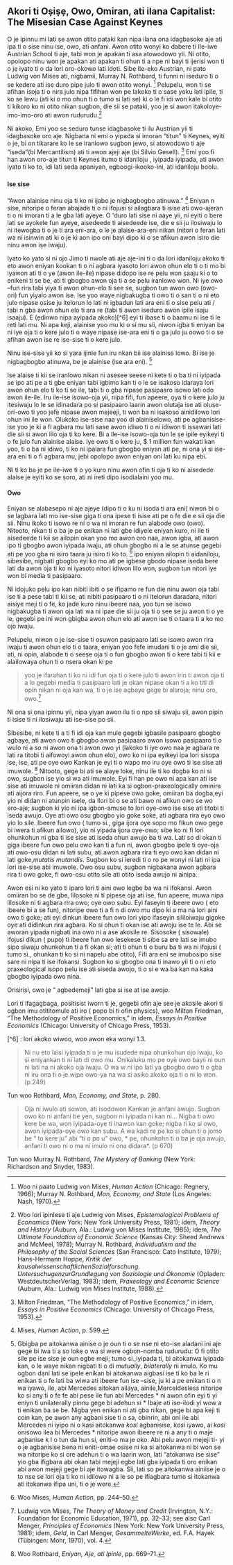## Akori ti Oṣiṣẹ, Owo, Omiran, ati ilana Capitalist: The Misesian Case Against Keynes

O je ipinnu mi lati ṣe awon otito pataki kan nipa ilana ona idagbasoke aje ati ipa ti o sise ninu ise, owo, ati anfani. Awon otito wonyi ko dabere ti Ile-iwe Austrian School ti aje, tabi won je apakan ti asa atowodowo yii. Ni otito, opolopo ninu won je apakan ati apakan ti ohun ti a npe ni bayi  ti ijerisi won ti o jẹ iyato ti o da lori oro-okowo lati idoti. Sibẹ Ile-eko Austrian, ni pato Ludwig von Mises ati, nigbamii, Murray N. Rothbard, ti funni ni iseduro ti o se kedere ati ise duro pipe julo ti awon otito wonyi. [^1] Pelupelu, won ti se afihan isoja ti o nira julo nipa fifihan won pe lakoko ti o sase yoku lati ipile, ti ko se lewu  (ati ki o mo ohun ti o tumo si lati se) ki o le fi idi won kale bi otito ti kikoro ko ni otito nikan ṣugbon, die sii se pataki, yoo je si awon itakoloye-imo-imo-oro ati awon rudurudu.[^2]

Ni akoko, Emi yoo se seduro tunse idagbasoke ti ilu Austrian yii ti idagbasoke oro aje. Nigbana ni emi o yipada si imoran “titun” ti Keynes, eyiti o je, bi on tikarare ko le se iranlowo sugbon jewo, si atowodowo ti aje “iseda”(bi Mercantilism) ati ti awon ajeji aje (bi Silvio Gesell). [^3] Emi yoo fi han awon oro-aje titun ti Keynes itumo ti idaniloju , iyipada iyipada, ati awon iyato ti ko to, idi lati seda apaniyan, egboogi-ikooko-ini, ati idaniloju boolu.

###

#### Ise sise

“Awon alainise ninu oja ti ko ni ijabo je nigbagbogbo atinuwa.” [^4] Eniyan n sise, nitoripe o feran abajade ti o ni ifojusi si ailagbara ti isise ati owo-ajeran ti o ni imoran ti a le gba lati ayeye. O 'duro lati sise ni aaye yii, ni eyiti o bere lati se ayokele fun ayeye, aisedeede ti aisedeede ise, die e sii ju ilosiwaju lo ni itewogba ti o je ti ara eni-ara, o le je alaise-ara-ẹni nikan (nitori o feran lati wa ni isinwin ati ki o je ki aon ipo oni bayi dipo ki o ṣe afikun awon isiro die ninu awon iṣe iwaju).

Iyato ko yato si ni ojo Jimo ti nwole ati aje aje-ini ti o da lori idaniloju akoko ti eto awon eniyan kookan ti o ni agbara iyasoto lori awon ohun elo ti o ti mo bi iyawon ati ti o ye (awon ile-ile) nipase didopo ise re pelu won ṣaaju ki o to enikeni ti se be, ati ti gbogbo awon oja ti a se pelu iranlowo won. Ni iye owo –fun rira tabi yiya ti awon ohun-elo ti see se, sugbon tun awon owo (owo-ori) fun yiyalo awon ise. Ise yoo waye nigbakugba ti owo ti o san ti o ni eto julo nipase ọsise ju itelorun lo lati ni igbadun lati ara eni ti o sise pelu ati / tabi n gba awon ohun elo ti ara re (tabi ti awon iseduro awon ipile isaju isaaju). E (ẹdinwo nipa ayipada akoko)[^6] eyi ti ibase ti o baamu ni ise ti le reti lati mu. Ni apa keji, alainise yoo mu ki o si mu sii, niwon igba ti eniyan ba ni iye oja ti o kere julo ti o waye nipase ise-ara eni ti o ga julo ju oowo ti o se afihan awon ise  re ise-sise ti o kere julo.

Ninu ise-sise yii ko si yara ijinle fun iru nkan bii ise alainise lowo. Bi ise je nigbagbogbo atinuwa, be je alainise (ise ara eni). [^7]

Ise alaise ti kii se iranlowo nikan ni asesee seese ni kete ti o ba ti ni iyipada se ipo ati pe a ti gbe eniyan tabi igbimo kan ti o le se isakoso idaraya lori awon ohun elo ti ko ti se ile, tabi ti o gba nipase pasipaaro isowo lati odo awon ile-ile. Iru ile-ise isowo-oja yii, nipa fifi, fun apeere, ọya ti o kere julo ju itesiwaju lo le se idinadara po si pasipaaro laarin awon olutaja ise ati oluse-ori-owo ti yoo jefe nipase awon mejeeji, ti won ba ni isakoso ainidilowo lori ohun ini ile won. Olukoko ise-sise naa yoo di alainiselowo, ati pe agbanisise-ise yoo je ki a fi agbara mu lati sase awon idiwo ti o ni idiwon ti iṣsawari lati die sii si awon lilo oja ti ko kere. Bi a ile-ise isowo-oja tun le ṣe ipile eyikeyi ti o fe julo fun alainise alaise. Iye owo ti o kere ju, $ 1 million fun wakati kan yoo, ti o ba ni idiwo, ti ko ni ipalara fun gbogbo eniyan ati pe, ni ona yi si ise-ara eni ti o fi agbara mu, jebi opolopo awon eniyan oni lati ku nipa ebi.

Ni ti ko ba je pe ile-iwe ti o yọ kuro ninu awon ofin ti oja ti ko ni aisedede alaise je eyiti ko se ṣoro, ati ni ireti dipo isodialaini yoo mu.

#### Owo

Eniyan se alabasepo ni aje ajeye (dipo ti o ku ni isoda ti ara eni) niwon bi o se lagbara lati mo ise-sise giga ti ona ipese ti isise ati pe o fe die e sii oja die sii. Ninu ikoko ti isowo re ni o wa ni imoran re fun alabode owo (owo). Nitooto, nikan ti o ba je pe enikan ni lati gbe idiyele eniyan kuro, ni ile ti aisedeede ti kii se ailopin okan yoo mo awon oro naa, awon igba, ati awon ipo ti gbogbo awon iyipada iwaju, ati ohun gbogbo ni a le se atunse gegebi ati pe yoo gba ni isiro taara ju isiro ti ko to. [^8] ipo eniyan ailopin ti aidaniloju, sibesibe, nigbati gbogbo eyi ko mo ati pe igbese gbodo nipase iseda bere lati da awon oja ti ko ni iyasoto nitori idiwon lilo won, ṣugbon tun nitori iye won bi media ti pasipaaro.

Ni idojuko pelu ipo kan nibiti ibiti o se ifipamo re fun die ninu awon oja tabi ise ti a pese tabi ti kii se, ati nibiti pasipaaro ti o ni itelorun daradara, nitori aisiye meji ti o fe, ko jade kuro ninu ibeere naa, yoo tun se isowo nigbakugba ti awon oja lati wa ni ipae die sii ju oja ti o see se ju awon ti o ye le, gegebi pe ini won gbigba awon ohun elo ati awon ise ti o taara ti a ko mo ojo iwaju.

Pelupelu, niwon o je ise-sise ti osuwon pasipaaro lati se isowo awon rira iwaju ti awon ohun elo ti o taara, eniyan yoo fefe imudani ti o je ami die sii, ati, ni opin, alabode ti o seeṣe oja ti o  fun gbogbo awon ti o kere tabi ti kii e alailowaya ohun ti o  nsera okan ki pe

> yoo je ifarahan ti ko ni idi fun oja ti o kere julo ti awon irin ti awon oja ti a lo gegebi media ti pasipaaro lati je okan nipase okan ti a ko titi di opin nikan ni oja kan wa, ti o je ise agbaye gege bi alaroja; ninu oro, owo.[^ 9]

Ni ona si ona ipinnu yii, nipa yiyan awon ilu ti o npo sii siwaju sii, awon pipin ti isise ti ni ilosiwaju ati ise-sise po sii.

Sibesibe, ni kete ti a ti fi idi oja kan mule gegebi igbasile pasipaaro gbogbo agbaye, ati awon owo ti gbogbo awon pasipaaro awon isowo pasipaaro ti o wulo ni a so ni awon ona ti awon owo yi (lakoko ti iye owo  naa je agbara re lati ra titobi ti aifowoyi awon ohun elo), owo ko ni ipa eyikeyi ipa lori sisopa ise, ise, ati pe oye owo Kankan je eyi ti o wapo mo iru oye owo ti ise sise ati imuwole. [^10] Nitooto, gege bi ati se alaye loke, ninu ile ti ko dogba ko ni si owo, sugbon ise yio si wa ati imuwole. Eyi fi han pe owo ni apa kan ati ise sise ati imuwole ni omiiran didan ni lati ka si ogbon-praxeologically ominira ati aijora riro. Fun apeere, se o ye ki pipese owo goke, omiiran ba dogba,eyi yio ni didan ni atunpin isele, da llori bi o se ati bawo ni afikun owo se wo ero-aje; sugbon ki yio ni ipa igbon-amuse to lori oye-owo ise sise ati titobi ti iseda awujo. Oye ati owo osu gbogbo yio goke soke, ati agbara rira eyo owo yio lo sile. Ibeere fun owo ( tumo si., giga ijora oye sopo mo fikun owo gege bi iwera ti afikun ailowo), yio ni yipada ijora oye-owo; sibe ko ni fi lori ohunkohun ni  gba ti ise sise ati iseda ohun awujo ba ti wa. Lati so di okan ti giga ibeere fun owo pelu owo kan ti a fun ni, awon gbogbo ipele ti oye-oja ati owo-osu didan ni lati subu, ati awon agbara rira ti eyo owo kan  didan ni lati goke,*mutatis mutandis*. Sugbon ko si ieredi ti o ro pe wonyi ni lati ni ipa lori ise-sise abi imuwole. Owo osu subu, sugbon nigbakana awon agbara rira ti owo goke, fi owo-osu otito sile ati otito iseda awujo ni ainipa.

Awon esi ni ko yato ti iparo lori ti aini owo legbe ba wa ni ifokansi. Awon omiiran bo se de gbe, lilosoke ni ti pipese oja ati ise, fun apeere, muwa nipa lilosoke ni ti agbara rira owo; oye owo subu. Eyi faseyin ti ibeere owo ( eto ibeere bi a se fun), nitoripe owo ti a fi n di owo mu dipo ki a ma na lori aini owo ti goke; ati eyi dinkun ibeere fun owo lori yipo ifaseyin sililoiwaju gigoke oye ati didinkun rira agbara. Ko si ohun ti okan ise ati awoju ise te le. Abi se aworan yipada nigbati ina owo ni a ase akosile re. Sisosoke ( sisowale) ifojusi dikun ( pupo) ti ibeere fun owo lesekese ti sibe sa ere lati se imubo sipo siwaju ohunkohun ti a fi okan si; ati ti ohun ti o buru ba ti wa ni ifojusi ( tumo si., ohunkan ti ko si ni napelu abe otito),  Fifi ara eni se imubosipo sise sare ni nipa ti ise ifokansi. Sugbon ko si gbogbo ona ti inawo yii ti o ni eto praxeological isopo pelu ise ati siseda awojo, ti o si e wa ba kan na kaka gbogbo iyipada owo nina. 

Orisirisi, owo je “ agbedemeji” lati gba si ise at ise awojo.

[^1]: Woo ni paato Ludwig von Mises, *Human Action* (Chicago: Regnery, 1966); Murray N. Rothbard, *Man, Economy, and State* (Los Angeles: Nash, 1970).

[^2]: Woo lori ipinlese ti aje Ludwig von Mises, *Epistemological Problems of Economics* (New York: New York University Press, 1981); idem, *Theory and History* (Auburn, Ala.: Ludwig von Mises Institute, 1985); idem, *The Ultimate Foundation of Economic Science* (Kansas City: Sheed Andrews and McMeel, 1978); Murray N. Rothbard, *Individualism and the Philosophy of the Social Sciences* (San Francisco: Cato Institute, 1979); Hans-Hermann Hoppe, *Kritik der kausalwissenschaftlichenSozialforschung. UntersuchugenzurGrundlegung von Soziologie und Ökonomie* (Opladen: WestdeutscherVerlag, 1983); idem, *Praxeology and Economic Science* (Auburn, Ala.: Ludwig von Mises Institute, 1988).

Lori ti ifagagbaga, positisist iworn ti je, gegebi ofin aje see je akosile akori ti ogbon imu otititomule ati iro ( popo bi ti ofin physics), woo Milton Friedman, “The Methodology of Positive Economics,” in idem, *Essays in Positive Economics* (Chicago: University of Chicago Press, 1953).

[^3]: Milton Friedman, “The Methodology of Positive Economics,” in idem, *Essays in Positive Economics* (Chicago: University of Chicago Press, 1953).

[^4]: Mises, *Human Action*, p. 599.

[^5]: Ibid., p. 611.

[^6] : lori akoko wiwoo, woo awon eka wonyi 1.3.

[^7]: Gbigba pe aitokanwa  ainise o je oun ti o se nse ni eto-ise aladani ini aje gege bi iwa ti a so loke o wa si were ogbon-nomba rudurudu:  O fi otito sile pe ise sise je oun egbe meji; tumo si.,iyipada ti, bi aitokanwa  iyipada kan, o le waye nikan nigbati ti o di *mutually*, *bilaterally* ni imulo. Ko mu ogbon dani lati se ipele enikan bi aitokanwa aigbasi ise ti ko ba le ri enikan ti o fe lati ba wiwa ati ibeere fun ise –sise, ju ki a pe enikan ti o n wa iyawo, ile, abi Mercedes aitokan ailaya, ainile,Merceldesless nitoripe ko si any ti o fe fe abi pese ile fun abi Mercedes * ni awon ofin eyi ti yi eniyn ti unilaterally pinnu gege bi adehun si * Ibaje ati ise-ilodi yi wow a ti enikan ba se be. Nigba yen enikan ni ati gba nikan, gege bi apa keji ti coin kan, pe  awon any agbani sise ti o sa, obinrin, abi oni ile abi Mercedes ni iyipo ni o kasi aitokanwa *kosi* agbanisise, *kosi* iyawo, ai *kosi* onisowo ilea bi Mercedes * nitoripe awon ibeere re ni a any ti o maje agbanise k I o tun da hun si, eniti-o ma je oko. Abi pelu awon mejeji ti- yi o je agbanisise bena ni eniti-omae osise ni ka si aitokanwa ni bi won se wa nitoripe ko si ore adehun ti o wa laarin won, lati “atokanwa ise sise” yio gba ifigbara abi okan tabi mejeji egbe lati gba iyipada ti oro enikan abi awon mejeji gege bi aje itowagba. Sii, lati so pe aitokanwa ainiise je o to nse se lori oja ti ko ni idilowo ni a le so pe ifiagbara tumo si itokanwa ati itokanwa ifipa uni, ti o je were.     

[^8]: Woo Mises, *Human Action*, pp. 244–50.

> Ni nu eto laisi iyipada ti o je mu isudede nipa ohunkohun ojo iwaju, ko si eniyankan ti ni lati di owo mu. Onikaluku mo pe oye owo bayii ni oun ni lati na ni akoko oja iwaju. O wa w ni ipo lati ya gbogbo owo ti o gba ni iru ona ti o je wipe owo-ya na wa si asiko akoko oja ti o ni lo won. (p.249)

Tun woo Rothbard, *Man, Economy, and State*, p. 280.

[^9]: Ludwig von Mises, *The Theory of Money and Credit* (Irvington, N.Y.: Foundation for Economic Education, 1971), pp. 32–33; see also Carl Menger, *Principles of Economics* (New York: New York University Press, 1981); idem, *Geld*, in Carl Menger, *GesammelteWerke*, ed. F.A. Hayek (Tübingen: Mohr, 1970), vol. 4.

[^10]: Woo Rothbard, *Eniyan, Aje, ati Ipinle*, pp. 669–71.

>Oja ni iwulo ati sowon, ati isodowon Kankan je anfani awujo.  Sugbon owo ko ni anfani be yen, sugbon ni iyipada ni kan ni… Nigba ti owo kere be wa, won iyipada-oye ti inawon kan goke; nigba ti ko si owo, awon iyipada-oye owo kan subu. A wa kadi re pe ko si ohun ti o jomo be “ to kere ju” abi “ti o po u” owo, * pe, ohunkohn ti o ba je oja awujo, anfani ti owo ni o ma ni imulo ni ona didara*. (p 670)

Tun woo  Murray N. Rothbard, *The Mystery of Banking* (New York: Richardson and Snyder, 1983).
